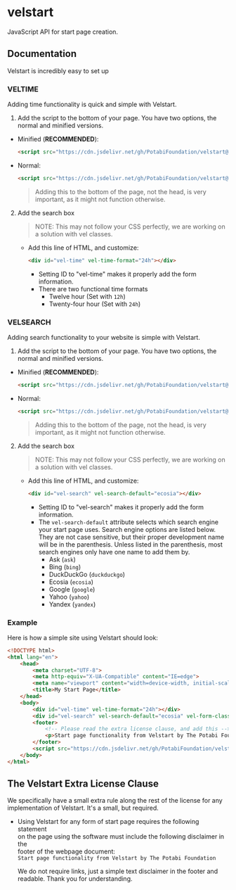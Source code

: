 # velstart
JavaScript API for start page creation.

## Documentation
Velstart is incredibly easy to set up

### VELTIME
Adding time functionality is quick and simple with Velstart.
1. Add the script to the bottom of your page. You have two options, the normal and minified versions.
  - Minified (**RECOMMENDED**): 
      ```html 
      <script src="https://cdn.jsdelivr.net/gh/PotabiFoundation/velstart@main/velstart.min.js" defer></script>
      ```
  - Normal:
      ```html 
      <script src="https://cdn.jsdelivr.net/gh/PotabiFoundation/velstart@main/velstart.js" defer></script>
      ```
     > Adding this to the bottom of the page, not the head, is very important, as it might not function otherwise.
2. Add the search box
   > NOTE: This may not follow your CSS perfectly, we are working on a solution with vel classes.
   
   - Add this line of HTML, and customize:
       ```html
       <div id="vel-time" vel-time-format="24h"></div>
       ```
       - Setting ID to "vel-time" makes it properly add the form information.
       - There are two functional time formats
          - Twelve hour (Set with `12h`)
          - Twenty-four hour (Set with `24h`)

### VELSEARCH
Adding search functionality to your website is simple with Velstart. 
1. Add the script to the bottom of your page. You have two options, the normal and minified versions.
  - Minified (**RECOMMENDED**): 
      ```html 
      <script src="https://cdn.jsdelivr.net/gh/PotabiFoundation/velstart@main/velstart.min.js" defer></script>
      ```
  - Normal:
      ```html 
      <script src="https://cdn.jsdelivr.net/gh/PotabiFoundation/velstart@main/velstart.js" defer></script>
      ```
     > Adding this to the bottom of the page, not the head, is very important, as it might not function otherwise.
2. Add the search box
   > NOTE: This may not follow your CSS perfectly, we are working on a solution with vel classes.
   
   - Add this line of HTML, and customize:
       ```html
       <div id="vel-search" vel-search-default="ecosia"></div>
       ```
       - Setting ID to "vel-search" makes it properly add the form information.
       - The `vel-search-default` attribute selects which search engine your start page uses. Search engine options are listed below. They are not case sensitive, but their proper development name will be in the parenthesis. Unless listed in the parenthesis, most search engines only have one name to add them by.
          - Ask (`ask`)
          - Bing (`bing`)
          - DuckDuckGo (`duckduckgo`)
          - Ecosia (`ecosia`)
          - Google (`google`)
          - Yahoo (`yahoo`)
          - Yandex (`yandex`)

### Example
Here is how a simple site using Velstart should look:
```html
<!DOCTYPE html>
<html lang="en">
    <head>
        <meta charset="UTF-8">
        <meta http-equiv="X-UA-Compatible" content="IE=edge">
        <meta name="viewport" content="width=device-width, initial-scale=1.0">
        <title>My Start Page</title>
    </head>
    <body>
        <div id="vel-time" vel-time-format="24h"></div>
        <div id="vel-search" vel-search-default="ecosia" vel-form-class="..." vel-button-class="..."></div>
        <footer>
            <!-- Please read the extra license clause, and add this -->
            <p>Start page functionality from Velstart by The Potabi Foundation</p>
        </footer>
        <script src="https://cdn.jsdelivr.net/gh/PotabiFoundation/velstart@main/velstart.min.js" defer></script>
    </body>
</html>
```

## The Velstart Extra License Clause
We specifically have a small extra rule along the rest of the license for any implementation of Velstart. It's a small, but required. 
- Using Velstart for any form of start page requires the following statement \
  on the page using the software must include the following disclaimer in the \
  footer of the webpage document: \
  `Start page functionality from Velstart by The Potabi Foundation`
  
  We do not require links, just a simple text disclaimer in the footer and readable. Thank you for understanding. 
